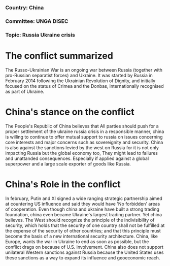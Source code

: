 ### Country: China
### Committee: UNGA DISEC
### Topic: Russia Ukraine crisis

# The conflict summarized
The Russo-Ukrainian War is an ongoing war between Russia (together with pro-Russian separatist forces) and Ukraine. It was started by Russia in February 2014 following the Ukrainian Revolution of Dignity, and initially focused on the status of Crimea and the Donbas, internationally recognised as part of Ukraine.


# China's stance on the conflict
The People's Republic of China believes that All parties should push for a proper settlement of the ukraine russia crisis in a responsible manner, china is willing to continue to offer mutual support to russia on issues concerning core interests and major concerns such as sovereignity and security. China is also against the sanctions levied by the west on Russia for it is not only impacting Russia but the global economy too,  They might lead to failures and unattanded consequences. Especially if applied against a global superpower and a large scale exporter of goods like Russia.

# China's Role in the conflict
In february, Putin and XI signed a wide ranging strategic partnership aimed at countering US influence and said they would have 'No forbidden' areas of cooperation. Even though china and ukraine have built a strong trading foundation, china even became Ukraine's largest trading partner. Yet china believes. The West should recognize the principle of the indivisibility of security, which holds that the security of one country shall not be fulfilled at the expense of the security of other countries; and that this principle must become the basis of a new international security architecture. China, like Europe, wants the war in Ukraine to end as soon as possible, but the conflict drags on because of U.S. involvement. China also does not support unilateral Western sanctions against Russia because the United States uses these sanctions as a way to expand its influence and geoeconomic reach.

